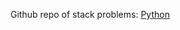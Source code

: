 Github repo of stack problems: [Python](https://github.com/ajaygunalan/DSApython/tree/master/strings)